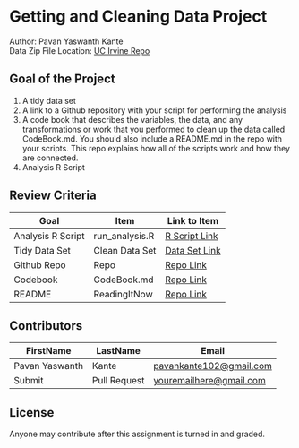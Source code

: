 # Getting and Cleaning Data Project
Author: Pavan Yaswanth Kante<br />
Data Zip File Location: [UC Irvine Repo](https://d396qusza40orc.cloudfront.net/getdata%2Fprojectfiles%2FUCI%20HAR%20Dataset.zip "Clicking will download the data")

## Goal of the Project
1. A tidy data set 
2. A link to a Github repository with your script for performing the analysis 
3. A code book that describes the variables, the data, and any transformations or work that you performed to clean up the data called CodeBook.md. You should also include a README.md in the repo with your scripts. This repo explains how all of the scripts work and how they are connected.
4. Analysis R Script

## Review Criteria

Goal | Item | Link to Item
--- | --- | ---
Analysis R Script |  run_analysis.R |  [R Script Link](https://github.com/PavanYaswanth/Getting-and-Cleaning-data/blob/master/run_analysis.R "run_analysis.R")
Tidy Data Set |  Clean Data Set |  [Data Set Link](https://github.com/PavanYaswanth/Getting-and-Cleaning-data/blob/master/tidyData.txt "tidyData.txt")
Github Repo | Repo |  [Repo Link](https://github.com/PavanYaswanth/Getting-and-Cleaning-data/tree/master "Click to go to Repo")
Codebook | CodeBook.md |  [Repo Link](https://github.com/PavanYaswanth/Getting-and-Cleaning-data/blob/master/CodeBook.md "CodeBook.md")
README | ReadingItNow |  [Repo Link](https://github.com/PavanYaswanth/Getting-and-Cleaning-data/blob/master//README.md "README.md")

## Contributors

FirstName | LastName | Email
--- | --- | ---
Pavan Yaswanth |  Kante |  <pavankante102@gmail.com>
Submit |  Pull Request | <youremailhere@gmail.com>

## License

Anyone may contribute after this assignment is turned in and graded. 
